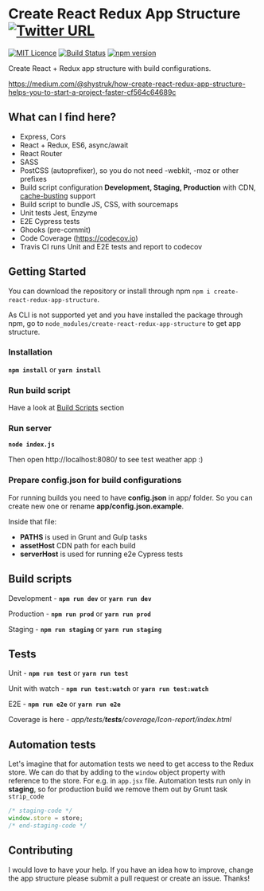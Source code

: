 # Create React Redux App Structure [![Twitter URL](https://img.shields.io/twitter/url/http/shields.io.svg?style=social)](https://twitter.com/intent/tweet?hashtags=reactjs%20%23redux%20%23javascript&original_referer=https%3A%2F%2Fpublish.twitter.com%2F&ref_src=twsrc%5Etfw&text=Start%20your%20project%20fast%20with%20Create%20React%20Redux%20App%20Structure&tw_p=tweetbutton&url=https%3A%2F%2Fgithub.com%2Fshystruk%2Fcreate-react-redux-app-structure&via=shystrukk) #

[![MIT Licence](https://badges.frapsoft.com/os/mit/mit.svg?v=103)](https://opensource.org/licenses/mit-license.php) [![Build Status](https://travis-ci.org/shystruk/create-react-redux-app-structure.svg?branch=master)](https://travis-ci.org/shystruk/create-react-redux-app-structure) [![npm version](https://badge.fury.io/js/create-react-redux-app-structure.svg)](https://badge.fury.io/js/create-react-redux-app-structure)

Create React + Redux app structure with build configurations.

https://medium.com/@shystruk/how-create-react-redux-app-structure-helps-you-to-start-a-project-faster-cf564c64689c

## What can I find here? ##
- Express, Cors
- React + Redux, ES6, async/await
- React Router
- SASS
- PostCSS (autoprefixer), so you do not need -webkit, -moz or other prefixes
- Build script configuration **Development, Staging, Production** with CDN, [cache-busting](https://www.keycdn.com/support/what-is-cache-busting/) support
- Build script to bundle JS, CSS, with sourcemaps
- Unit tests Jest, Enzyme
- E2E Cypress tests
- Ghooks (pre-commit)
- Code Coverage (https://codecov.io)
- Travis CI runs Unit and E2E tests and report to codecov

## Getting Started ##
You can download the repository or install through npm `npm i create-react-redux-app-structure`.

As CLI is not supported yet and you have installed the package through npm, go to `node_modules/create-react-redux-app-structure` to get app structure.

### Installation ###
**`npm install`** or **`yarn install`**

### Run build script ###
Have a look at [Build Scripts](#build-scripts) section

### Run server ###
**`node index.js`**

Then open http://localhost:8080/ to see test weather app :)

### Prepare config.json for build configurations ###
For running builds you need to have **config.json** in app/ folder.
So you can create new one or rename **app/config.json.example**.  

Inside that file:
 - **PATHS** is used in Grunt and Gulp tasks
 - **assetHost** CDN path for each build
 - **serverHost** is used for running e2e Cypress tests

## Build scripts ##
Development - **`npm run dev`** or **`yarn run dev`**

Production - **`npm run prod`** or **`yarn run prod`**

Staging - **`npm run staging`** or **`yarn run staging`**


## Tests ##
Unit - **`npm run test`** or **`yarn run test`**

Unit with watch - **`npm run test:watch`** or **`yarn run test:watch`**

E2E - **`npm run e2e`** or **`yarn run e2e`**

Coverage is here - *app/tests/__tests__/coverage/Icon-report/index.html*


## Automation tests ##
Let's imagine that for automation tests we need to get access to the Redux store.
We can do that by adding to the `window` object property with reference to the store. For e.g. in `app.jsx` file.
Automation tests run only in **staging**, so for production build we remove them out by Grunt task `strip_code` 

```javascript
/* staging-code */
window.store = store;
/* end-staging-code */
```

## Contributing ##
I would love to have your help. If you have an idea how to improve, change the app structure please submit a pull request or create an issue.
Thanks!
